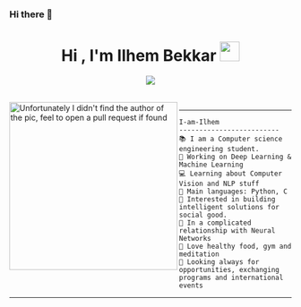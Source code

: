 ### Hi there 👋
<h1 align="center">Hi , I'm Ilhem Bekkar <img src="https://media.giphy.com/media/hvRJCLFzcasrR4ia7z/giphy.gif" width="35"></h1>
<p align="center">
  <img src="https://readme-typing-svg.herokuapp.com?duration=4000&center=true&lines=Computer+science+engineering+student+;artificial+intelligence+enthusiast;active+tech+woman+;always+learning+">
</p>
<br/>


<img align="left" src="https://media.giphy.com/media/CVtNe84hhYF9u/giphy.gif" alt="Unfortunately I didn't find the author of the pic, feel to open a pull request if found" width="300" />


<hr>

```
I-am-Ilhem
-------------------------
📚 I am a Computer science engineering student.
🔭 Working on Deep Learning & Machine Learning
💻 Learning about Computer Vision and NLP stuff 
🌟 Main languages: Python, C
🚩 Interested in building intelligent solutions for social good. 
💖 In a complicated relationship with Neural Networks
🌱 Love healthy food, gym and meditation 
📝 Looking always for opportunities, exchanging programs and international events
```
<hr>

<!--
**ilhembekkr/ilhembekkr** is a ✨ _special_ ✨ repository because its `README.md` (this file) appears on your GitHub profile.

Here are some ideas to get you started:

- 🔭 I’m currently working on ...
- 🌱 I’m currently learning ...
- 👯 I’m looking to collaborate on ...
- 🤔 I’m looking for help with ...
- 💬 Ask me about ...
- 📫 How to reach me: ...
- 😄 Pronouns: ...
- ⚡ Fun fact: ...
-->
